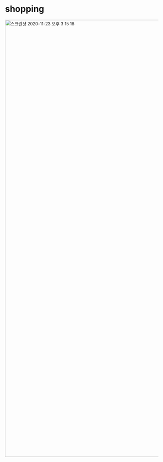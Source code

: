 # shopping

<img width="1433" alt="스크린샷 2020-11-23 오후 3 15 18" src="https://user-images.githubusercontent.com/38847677/99933625-f8f7bc80-2d9e-11eb-8efe-f1919a2037f4.png">
